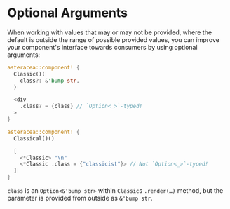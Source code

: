 # Optional Arguments

When working with values that may or may not be provided, where the default is outside the range of possible provided values, you can improve your component's interface towards consumers by using optional arguments:

```rust asteracea=Classical
asteracea::component! {
  Classic()(
    class?: &'bump str,
  )

  <div
    .class? = {class} // `Option<_>`-typed!
  >
}

asteracea::component! {
  Classical()()

  [
    <*Classic> "\n"
    <*Classic .class = {"classicist"}> // Not `Option<_>`-typed!
  ]
}
```

`class` is an `Option<&'bump str>` within `Classic`s `.render(…)` method, but the parameter is provided from outside as `&'bump str`.
